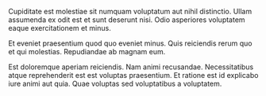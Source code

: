 Cupiditate est molestiae sit numquam voluptatum aut nihil distinctio. Ullam assumenda ex odit est et sunt deserunt nisi. Odio asperiores voluptatem eaque exercitationem et minus.
 Et eveniet praesentium quod quo eveniet minus. Quis reiciendis rerum quo et qui molestias. Repudiandae ab magnam eum.
 Est doloremque aperiam reiciendis. Nam animi recusandae. Necessitatibus atque reprehenderit est est voluptas praesentium. Et ratione est id explicabo iure animi aut quia. Quae voluptas sed voluptatibus a voluptatem.